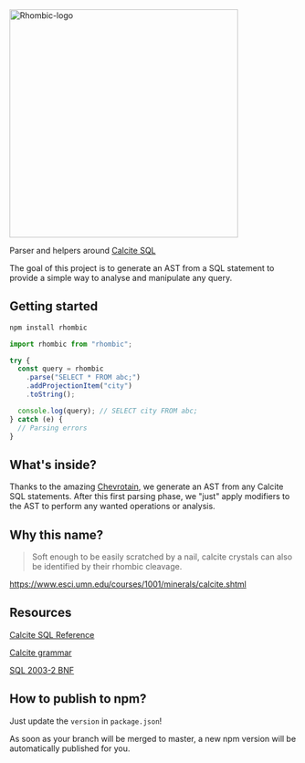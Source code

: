 <img src="https://unpkg.com/rhombic@0.0.1/docs/rhombic-logo.svg" alt="Rhombic-logo" width="400px" />

Parser and helpers around [Calcite SQL](https://calcite.apache.org/docs/reference.html)

The goal of this project is to generate an AST from a SQL statement to provide a simple way to analyse and manipulate any query.

## Getting started

```bash
npm install rhombic
```

```ts
import rhombic from "rhombic";

try {
  const query = rhombic
    .parse("SELECT * FROM abc;")
    .addProjectionItem("city")
    .toString();

  console.log(query); // SELECT city FROM abc;
} catch (e) {
  // Parsing errors
}
```

## What's inside?

Thanks to the amazing [Chevrotain](https://sap.github.io/chevrotain), we generate an AST from any Calcite SQL statements. After this first parsing phase, we "just" apply modifiers to the AST to perform any wanted operations or analysis.

## Why this name?

> Soft enough to be easily scratched by a nail, calcite crystals can also be identified by their rhombic cleavage.

https://www.esci.umn.edu/courses/1001/minerals/calcite.shtml

## Resources

[Calcite SQL Reference](https://calcite.apache.org/docs/reference.html)

[Calcite grammar](https://github.com/apache/calcite/blob/master/core/src/main/codegen/templates/Parser.jj)

[SQL 2003-2 BNF](https://github.com/ronsavage/SQL/blob/master/sql-2003-2.bnf)

## How to publish to npm?

Just update the `version` in `package.json`!

As soon as your branch will be merged to master, a new npm version will be automatically published for you.
